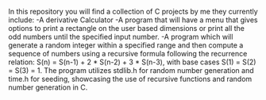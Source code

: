 In this repository you will find a collection of C projects by me they currently include:
-A derivative Calculator
-A program that will have a menu that gives options to print a rectangle on the user based dimensions or print all the odd numbers until the specified input number.
-A program which will generate a random integer within a specified range and then compute a sequence of numbers using a recursive formula following the recurrence relation: S(n) = S(n-1) + 2 * S(n-2) + 3 * S(n-3), with base cases S(1) = S(2) = S(3) = 1. The program utilizes stdlib.h for random number generation and time.h for seeding, showcasing the use of recursive functions and random number generation in C.
